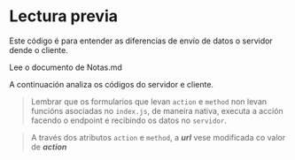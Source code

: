 # Lectura previa

Este código é para entender as diferencias de envío de datos o servidor dende o cliente.

Lee o documento de Notas.md

A continuación analiza os códigos do servidor e cliente.

> Lembrar que os formularios que levan `action` e `method` non levan funcións asociadas no `index.js`, de maneira nativa, executa a acción facendo o endpoint e recibindo os datos no `servidor`.

> A través dos atributos `action` e `method`, a ***url*** vese modificada co valor de ***action***